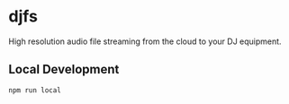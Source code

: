 # djfs

High resolution audio file streaming from the cloud to your DJ equipment.

## Local Development
```
npm run local
```